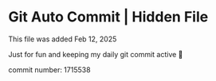 # Git Auto Commit | Hidden File

This file was added Feb 12, 2025

Just for fun and keeping my daily git commit active 🤪

commit number: 1715538
